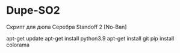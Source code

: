 # Dupe-SO2
Скрипт для дюпа Серебра Standoff 2 [No-Ban]


apt-get update
apt-get install python3.9
apt-get install git
pip install colorama








